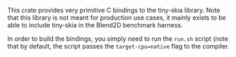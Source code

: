 This crate provides very primitive C bindings to the tiny-skia library. Note that this library is not meant for production use cases, it mainly exists to be able to include tiny-skia in the Blend2D
benchmark harness.

In order to build the bindings, you simply need to run the `run.sh` script (note that by default, the script passes the `target-cpu=native` flag to the compiler.